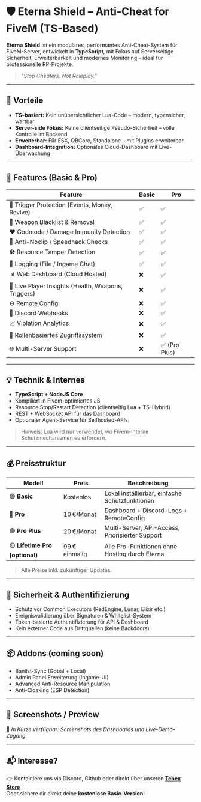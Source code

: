# 🛡️ Eterna Shield – Anti-Cheat for FiveM (TS-Based)

**Eterna Shield** ist ein modulares, performantes Anti-Cheat-System für FiveM-Server, entwickelt in **TypeScript**, mit Fokus auf Serverseitige Sicherheit, Erweiterbarkeit und modernes Monitoring – ideal für professionelle RP-Projekte.

> _"Stop Cheaters. Not Roleplay."_

---

## 🚀 Vorteile

- **TS-basiert:** Kein unübersichtlicher Lua-Code – modern, typensicher, wartbar
- **Server-side Fokus:** Keine clientseitige Pseudo-Sicherheit – volle Kontrolle im Backend
- **Erweiterbar:** Für ESX, QBCore, Standalone – mit Plugins erweiterbar
- **Dashboard-Integration:** Optionales Cloud-Dashboard mit Live-Überwachung

---

## 🧩 Features (Basic & Pro)

| Feature                                             | Basic | Pro           |
| --------------------------------------------------- | ----- | ------------- |
| 🚫 Trigger Protection (Events, Money, Revive)       | ✅    | ✅            |
| 🔫 Weapon Blacklist & Removal                       | ✅    | ✅            |
| ❤️ Godmode / Damage Immunity Detection              | ✅    | ✅            |
| 🧨 Anti-Noclip / Speedhack Checks                   | ✅    | ✅            |
| 🛠️ Resource Tamper Detection                        | ✅    | ✅            |
| 📜 Logging (File / Ingame Chat)                     | ✅    | ✅            |
| 📊 Web Dashboard (Cloud Hosted)                     | ❌    | ✅            |
| 🧠 Live Player Insights (Health, Weapons, Triggers) | ❌    | ✅            |
| ⚙️ Remote Config                                    | ❌    | ✅            |
| 🔔 Discord Webhooks                                 | ❌    | ✅            |
| 📈 Violation Analytics                              | ❌    | ✅            |
| 🔐 Rollenbasiertes Zugriffssystem                   | ❌    | ✅            |
| 🌐 Multi-Server Support                             | ❌    | ✅ (Pro Plus) |

---

## 💡 Technik & Internes

- **TypeScript + NodeJS Core**
- Kompiliert in Fivem-optimiertes JS
- Resource Stop/Restart Detection (clientseitig Lua + TS-Hybrid)
- REST + WebSocket API für das Dashboard
- Optionaler Agent-Service für Selfhosted-APIs

> Hinweis: Lua wird nur verwendet, wo Fivem-Interne Schutzmechanismen es erfordern.

---

## 💰 Preisstruktur

| Modell                         | Preis         | Beschreibung                                    |
| ------------------------------ | ------------- | ----------------------------------------------- |
| 🟢 **Basic**                   | Kostenlos     | Lokal installierbar, einfache Schutzfunktionen  |
| 🔵 **Pro**                     | 10 €/Monat    | Dashboard + Discord-Logs + RemoteConfig         |
| 🟣 **Pro Plus**                | 20 €/Monat    | Multi-Server, API-Access, Priorisierter Support |
| 🟡 **Lifetime Pro (optional)** | 99 € einmalig | Alle Pro-Funktionen ohne Hosting durch Eterna   |

> Alle Preise inkl. zukünftiger Updates.

---

## 🔐 Sicherheit & Authentifizierung

- Schutz vor Common Executors (RedEngine, Lunar, Elixir etc.)
- Ereignisvalidierung über Signaturen & Whitelist-System
- Token-basierte Authentifizierung für API & Dashboard
- Kein externer Code aus Drittquellen (keine Backdoors)

---

## 📦 Addons (coming soon)

- Banlist-Sync (Gobal + Local)
- Admin Panel Erweiterung (Ingame-UI)
- Advanced Anti-Resource Manipulation
- Anti-Cloaking (ESP Detection)

---

## 📸 Screenshots / Preview

📍 _In Kürze verfügbar: Screenshots des Dashboards und Live-Demo-Zugang._

---

## 📬 Interesse?

👉 Kontaktiere uns via Discord, Github oder direkt über unseren **[Tebex Store](https://eterna.tebex.io)**  
Oder sichere dir direkt deine **kostenlose Basic-Version**!

